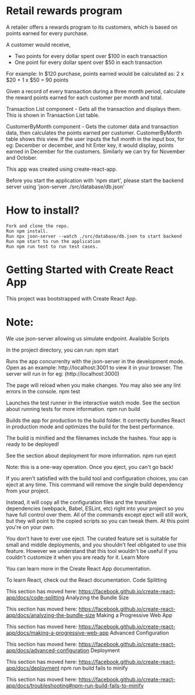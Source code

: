 # Retail rewards program

A retailer offers a rewards program to its customers, which is based on points earned for every purchase.

A customer would receive,
  - Two points for every dollar spent over $100 in each transaction
  - One point for every dollar spent over $50 in each transaction 

For example: In $120 purchase, points earned would be calculated as:
 2 x $20 + 1 x $50 = 90 points

Given a record of every transaction during a three month period, calculate the reward points earned for each customer per month and total.

Transaction List component - Gets all the transaction and displays them. This is shown in Transaction List table.

CustomerByMonth component  - Gets the cutomer data and transaction data, then calculates the points earned per customer. CustomerByMonth table shows this view. 
If the user inputs the full month in the input box, for eg: December or december, and hit Enter key, it would display, points earned in December for the customers. Similarly we can try for November and October.

This app was created using create-react-app. 

Before you start the application with 'npm start', please start the backend server using 'json-server ./src/database/db.json'
 
# How to install?

    Fork and clone the repo.
    Run npm install.
    Run npx json-server --watch ./src/database/db.json to start backend
    Run npm start to run the application
    Run npm run test to run test cases.

# Getting Started with Create React App

This project was bootstrapped with Create React App.

# Note:

We use json-server allowing us simulate endpoint.
Available Scripts

In the project directory, you can run:
npm start

Runs the app concurrenlty with the json-server in the development mode.
Open as an example: http://localhost:3001 to view it in your browser. The server will run in for eg: (http://localhost:3000)

The page will reload when you make changes.
You may also see any lint errors in the console.
npm test

Launches the test runner in the interactive watch mode.
See the section about running tests for more information.
npm run build

Builds the app for production to the build folder.
It correctly bundles React in production mode and optimizes the build for the best performance.

The build is minified and the filenames include the hashes.
Your app is ready to be deployed!

See the section about deployment for more information.
npm run eject

Note: this is a one-way operation. Once you eject, you can't go back!

If you aren't satisfied with the build tool and configuration choices, you can eject at any time. This command will remove the single build dependency from your project.

Instead, it will copy all the configuration files and the transitive dependencies (webpack, Babel, ESLint, etc) right into your project so you have full control over them. All of the commands except eject will still work, but they will point to the copied scripts so you can tweak them. At this point you're on your own.

You don't have to ever use eject. The curated feature set is suitable for small and middle deployments, and you shouldn't feel obligated to use this feature. However we understand that this tool wouldn't be useful if you couldn't customize it when you are ready for it.
Learn More

You can learn more in the Create React App documentation.

To learn React, check out the React documentation.
Code Splitting

This section has moved here: https://facebook.github.io/create-react-app/docs/code-splitting
Analyzing the Bundle Size

This section has moved here: https://facebook.github.io/create-react-app/docs/analyzing-the-bundle-size
Making a Progressive Web App

This section has moved here: https://facebook.github.io/create-react-app/docs/making-a-progressive-web-app
Advanced Configuration

This section has moved here: https://facebook.github.io/create-react-app/docs/advanced-configuration
Deployment

This section has moved here: https://facebook.github.io/create-react-app/docs/deployment
npm run build fails to minify

This section has moved here: https://facebook.github.io/create-react-app/docs/troubleshooting#npm-run-build-fails-to-minify
